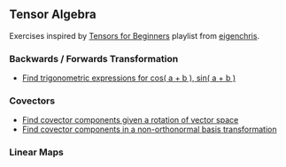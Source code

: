 ## Tensor Algebra
Exercises inspired by [Tensors for Beginners](https://www.youtube.com/playlist?list=PLJHszsWbB6hrkmmq57lX8BV-o-YIOFsiG) playlist from [eigenchris](https://github.com/eigenchris).
### Backwards / Forwards Transformation 
- [Find trigonometric expressions for cos( a + b ), sin( a + b )](https://github.com/javierdejuan/Maths-Models/blob/master/Tensor%20Algebra/Forward_Backward/exercise%201.pdf) 

### Covectors
- [Find covector components given a rotation of vector space](https://github.com/javierdejuan/Maths-Models/blob/master/Tensor%20Algebra/covectors/exercise%202.pdf)
- [Find covector components in a non-orthonormal basis transformation](https://github.com/javierdejuan/Maths-Models/blob/master/Tensor%20Algebra/covectors/exercise%203.pdf)

### Linear Maps


